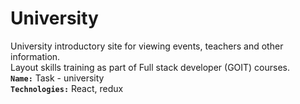 # University
University introductory site for viewing events, teachers and other information.<br>
Layout skills training as part of Full stack developer (GOIT) courses. <br>
<b>`Name:`</b> Task - university<br>
<b>`Technologies:`</b> React, redux
